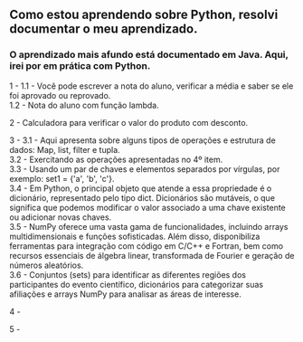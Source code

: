 ## Como estou aprendendo sobre Python, resolvi documentar o meu aprendizado.
### O aprendizado mais afundo está documentado em Java. Aqui, irei por em prática com Python.

1 - 1.1 - Você pode escrever a nota do aluno, verificar a média e saber se ele foi aprovado ou reprovado.
<br> 1.2 - Nota do aluno com função lambda.

2 - Calculadora para verificar o valor do produto com desconto.

3 - 3.1 - Aqui apresenta sobre alguns tipos de operações e estrutura de dados: Map, list, filter e tupla.
<br> 3.2 - Exercitando as operações apresentadas no 4º item.
<br> 3.3 - Usando um par de chaves e elementos separados por vírgulas, por exemplo: set1 = {'a', 'b', 'c'}.
<br> 3.4 - Em Python, o principal objeto que atende a essa propriedade é o dicionário, representado pelo tipo dict. Dicionários são mutáveis, o que significa que podemos modificar o valor associado a uma chave existente ou adicionar novas chaves.
<br> 3.5 - NumPy oferece uma vasta gama de funcionalidades, incluindo arrays multidimensionais e funções sofisticadas. Além disso, disponibiliza ferramentas para integração com código em C/C++ e Fortran, bem como recursos essenciais de álgebra linear, transformada de Fourier e geração de números aleatórios.
<br> 3.6 - Conjuntos (sets) para identificar as diferentes regiões dos participantes do evento científico, dicionários para categorizar suas afiliações e arrays NumPy para analisar as áreas de interesse.

4 - 

5 - 